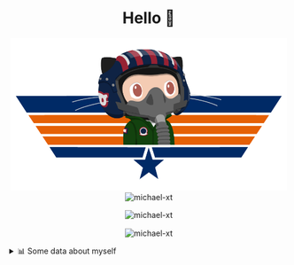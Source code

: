 <h1 align="center">Hello 👋</h1>


<p align="center"><img src="https://raw.githubusercontent.com/Michael-xT/Michael-xT/main/.github/topguntocat.png" width=500>
 <br>
<img src="https://komarev.com/ghpvc/?username=michael-xt&style=for-the-badge" alt="michael-xt" /> 
</p>

<p align="center"><img align="center" src="https://github-readme-stats.vercel.app/api/top-langs/?username=michael-xt&layout=compact&theme=dark&show_icons=true" alt="michael-xt" /></p>
<p align="center"><img align="center" src="https://github-readme-stats.vercel.app/api?username=michael-xt&show_icons=true&theme=dark&show_icons=true" alt="michael-xt" /></p>

<details align="left"><summary>📊 Some data about myself</summary>
<p>

<!--START_SECTION:waka-->
![Code Time](http://img.shields.io/badge/Code%20Time-1%2C945%20hrs%2022%20mins-blue)

**🐱 My GitHub Data** 

> 📦 4.2 MB Used in GitHub's Storage 
 > 
> 🏆 14 Contributions in the Year 2024
 > 
> 🚫 Not Opted to Hire
 > 
> 📜 12 Public Repositories 
 > 
> 🔑 31 Private Repositories 
 > 
📅 **I'm Most Productive on Thursday** 

```text
Monday                   136 commits         ████░░░░░░░░░░░░░░░░░░░░░   16.08 % 
Tuesday                  128 commits         ████░░░░░░░░░░░░░░░░░░░░░   15.13 % 
Wednesday                115 commits         ███░░░░░░░░░░░░░░░░░░░░░░   13.59 % 
Thursday                 186 commits         █████░░░░░░░░░░░░░░░░░░░░   21.99 % 
Friday                   75 commits          ██░░░░░░░░░░░░░░░░░░░░░░░   08.87 % 
Saturday                 107 commits         ███░░░░░░░░░░░░░░░░░░░░░░   12.65 % 
Sunday                   99 commits          ███░░░░░░░░░░░░░░░░░░░░░░   11.70 % 
```


📊 **This Week I Spent My Time On** 

```text
🕑︎ Time Zone: Europe/Bucharest

🔥 Editors: 
VS Code                  26 hrs 50 mins      ████████████████████████░   96.34 % 
Visual Studio            1 hr 1 min          █░░░░░░░░░░░░░░░░░░░░░░░░   03.66 % 

💻 Operating System: 
Mac                      25 hrs 34 mins      ███████████████████████░░   91.80 % 
Windows                  2 hrs 17 mins       ██░░░░░░░░░░░░░░░░░░░░░░░   08.20 % 
```

**Timeline**

![Lines of Code chart](https://raw.githubusercontent.com/Michael-xT/Michael-xT/main/assets/bar_graph.png)


 Last Updated on 11/06/2024 00:47:37 UTC
<!--END_SECTION:waka-->
</p>
